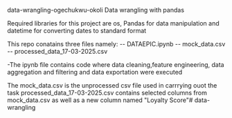 data-wrangling-ogechukwu-okoli
Data wrangling with pandas

Required libraries for this project are os, Pandas for data manipulation and datetime for converting dates to standard format

This repo conatains three files namely: -- DATAEPIC.ipynb -- mock_data.csv -- processed_data_17-03-2025.csv

-The ipynb file contains code where data cleaning,feature engineering, data aggregation and filtering and data exportation were executed

The mock_data.csv is the unprocessed csv file used in carrrying ouot the task
processed_data_17-03-2025.csv contains selected columns from mock_data.csv as well as a new column named "Loyalty Score"# data-wrangling

